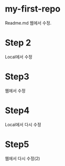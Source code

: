 ﻿# my-first-repo
Readme.md 웹에서 수정.

# Step 2
  Local에서 수정
  
# Step3
웹에서 수정

# Step4
Local에서 다시  수정

# Step5
웹에서 다시 수정(2)
